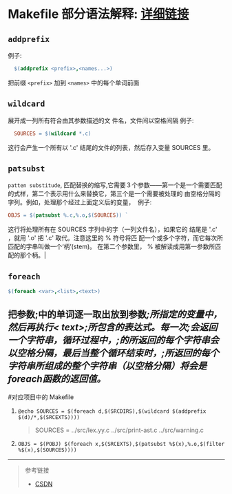 #  Makefile 部分语法解释: [详细链接](https://www.cnblogs.com/wang_yb/p/3990952.html)

## `addprefix`
  例子: 
  ```makefile
    $(addprefix <prefix>,<names...>)
  ```
  把前缀 `<prefix>` 加到 `<names>` 中的每个单词前面


## `wildcard` 
  展开成一列所有符合由其参数描述的文 件名，文件间以空格间隔
  例子: 
  ```makefile
    SOURCES = $(wildcard *.c)
  ```  
  这行会产生一个所有以 '.c' 结尾的文件的列表，然后存入变量 SOURCES 里。

## `patsubst`
  `patten substitude`, 匹配替换的缩写,它需要３个参数——第一个是一个需要匹配的式样，第二个表示用什么来替换它，第三个是一个需要被处理的 由空格分隔的字列。例如，处理那个经过上面定义后的变量， 
  例子: 
  ```makefile
  OBJS = $(patsubst %.c,%.o,$(SOURCES)) `
  ```
  这行将处理所有在 SOURCES 字列中的字（一列文件名），如果它的 结尾是 '.c' ，就用 '.o' 把 '.c' 取代。注意这里的 % 符号将匹 配一个或多个字符，而它每次所匹配的字串叫做一个‘柄’(stem)。 在第二个参数里， % 被解读成用第一参数所匹配的那个柄。| 

## `foreach`
   ```makefile
   $(foreach <var>,<list>,<text>)
   ```
   把参数<list>;中的单词逐一取出放到参数<var>;所指定的变量中，然后再执行< text>;所包含的表达式。每一次<text>;会返回一个字符串，循环过程中，<text>;的所返回的每个字符串会以空格分隔，最后当整个循环结束时，<text>;所返回的每个字符串所组成的整个字符串（以空格分隔）将会是foreach函数的返回值。
---

#对应项目中的 Makefile
1. `@echo SOURCES = $(foreach d,$(SRCDIRS),$(wildcard $(addprefix $(d)/*,$(SRCEXTS))))`
    >SOURCES = ../src/lex.yy.c ../src/print-ast.c ../src/warning.c
1. `OBJS = $(POBJ) $(foreach x,$(SRCEXTS),$(patsubst %$(x),%.o,$(filter %$(x),$(SOURCES))))`
    >


---
>参考链接
>- [CSDN](//blog.csdn.net/occupy8/article/details/8597165?utm_source=copy )